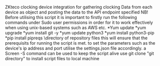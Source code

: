 ZKteco clocking device integration for gathering clocking Data from each device as object and posting the data to the API endpoint specified
 NB! 
 Before utilising this script it is important to firstly run the following commands under Sudo user permissions in order for it to work effectively when using unix-based systems such as AWS etc.
 *Yum update
 *yum upgrade
 *yum install git -y
 *yum update python3
 *yum install python3-pip
 *pip install pipreqs \directory of repository files
this will ensure that the prerequisits for running the script is met.
to set the parameters such as the device's ip address and port utilise the settings.json file accordingly.
a Screen -S command can be used to keep the script alive
use git clone "git directory" to install script files to local machine
